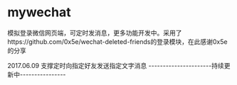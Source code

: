 # mywechat
模拟登录微信网页端，可定时发消息，更多功能开发中。采用了https://github.com/0x5e/wechat-deleted-friends的登录模块，在此感谢0x5e的分享

2017.06.09  支撑定时向指定好友发送指定文字消息
----------------------持续更新中----------------
